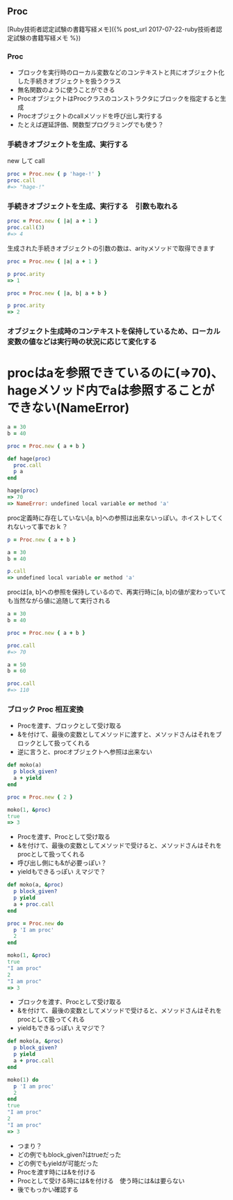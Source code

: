 ## Proc

[Ruby技術者認定試験の書籍写経メモ]({% post_url 2017-07-22-ruby技術者認定試験の書籍写経メモ %})

### Proc

- ブロックを実行時のローカル変数などのコンテキストと共にオブジェクト化した手続きオブジェクトを扱うクラス
- 無名関数のように使うことができる
- ProcオブジェクトはProcクラスのコンストラクタにブロックを指定すると生成
- Procオブジェクトのcallメソッドを呼び出し実行する
- たとえば遅延評価、関数型プログラミングでも使う？

### 手続きオブジェクトを生成、実行する

new して call

```ruby
proc = Proc.new { p 'hage-!' }
proc.call
#=> "hage-!"
```

### 手続きオブジェクトを生成、実行する　引数も取れる

```ruby
proc = Proc.new { |a| a + 1 }
proc.call(3)
#=> 4
```

生成された手続きオブジェクトの引数の数は、arityメソッドで取得できます

```ruby
proc = Proc.new { |a| a + 1 }

p proc.arity
=> 1
```

```ruby
proc = Proc.new { |a, b| a + b }

p proc.arity
=> 2
```

### オブジェクト生成時のコンテキストを保持しているため、ローカル変数の値などは実行時の状況に応じて変化する

# procはaを参照できているのに(=>70)、hageメソッド内でaは参照することができない(NameError)

```ruby
a = 30
b = 40

proc = Proc.new { a + b }

def hage(proc)
  proc.call
  p a
end

hage(proc)
=> 70
=> NameError: undefined local variable or method 'a'
```

proc定義時に存在していない[a, b]への参照は出来ないっぽい。ホイストしてくれないって事でおｋ？

```ruby
p = Proc.new { a + b }

a = 30
b = 40

p.call
=> undefined local variable or method 'a'
```

procは[a, b]への参照を保持しているので、再実行時に[a, b]の値が変わっていても当然ながら値に追随して実行される

```ruby
a = 30
b = 40

proc = Proc.new { a + b }

proc.call
#=> 70

a = 50
b = 60

proc.call
#=> 110
```

### ブロック Proc 相互変換

- Procを渡す、ブロックとして受け取る
- &を付けて、最後の変数としてメソッドに渡すと、メソッドさんはそれをブロックとして扱ってくれる
- 逆に言うと、procオブジェクトへ参照は出来ない

```ruby
def moko(a)
  p block_given?
  a + yield
end

proc = Proc.new { 2 }

moko(1, &proc)
true
=> 3
```

- Procを渡す、Procとして受け取る
- &を付けて、最後の変数としてメソッドで受けると、メソッドさんはそれをprocとして扱ってくれる
- 呼び出し側にも&が必要っぽい？
- yieldもできるっぽい えマジで？

```ruby
def moko(a, &proc)
  p block_given?
  p yield
  a + proc.call
end

proc = Proc.new do
  p 'I am proc'
  2
end

moko(1, &proc)
true
"I am proc"
2
"I am proc"
=> 3
```

- ブロックを渡す、Procとして受け取る
- &を付けて、最後の変数としてメソッドで受けると、メソッドさんはそれをprocとして扱ってくれる
- yieldもできるっぽい えマジで？

```ruby
def moko(a, &proc)
  p block_given?
  p yield
  a + proc.call
end

moko(1) do
  p 'I am proc'
  2
end
true
"I am proc"
2
"I am proc"
=> 3
```

- つまり？
- どの例でもblock_given?はtrueだった
- どの例でもyieldが可能だった
- Procを渡す時には&を付ける
- Procとして受ける時には&を付ける　使う時には&は要らない
- 後でもっかい確認する
